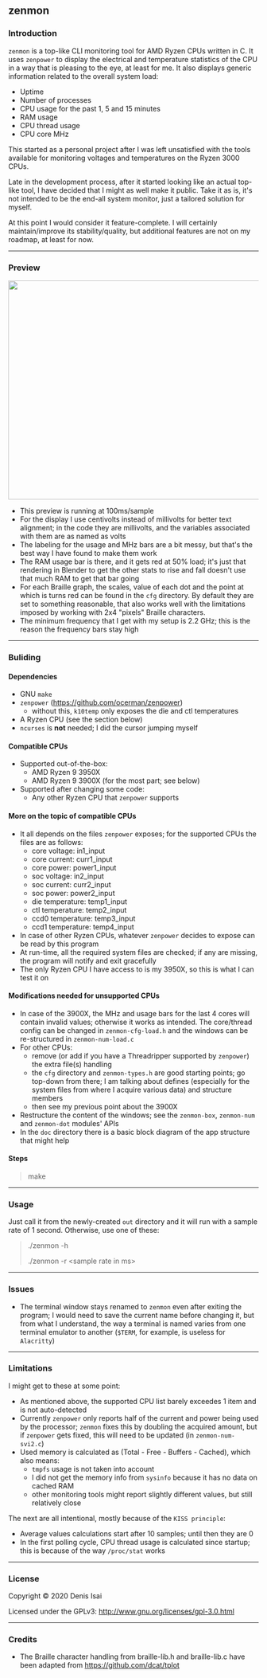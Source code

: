 ## zenmon

### Introduction
`zenmon` is a top-like CLI monitoring tool for AMD Ryzen CPUs written in C. It uses `zenpower` to display the electrical and temperature statistics of the CPU in a way that is pleasing to the eye, at least for me. It also displays generic information related to the overall system load:
* Uptime
* Number of processes
* CPU usage for the past 1, 5 and 15 minutes
* RAM usage
* CPU thread usage
* CPU core MHz

This started as a personal project after I was left unsatisfied with the tools available for monitoring voltages and temperatures on the Ryzen 3000 CPUs.

Late in the development process, after it started looking like an actual top-like tool, I have decided that I might as well make it public. Take it as is, it's not intended to be the end-all system monitor, just a tailored solution for myself.

At this point I would consider it feature-complete. I will certainly maintain/improve its stability/quality, but additional features are not on my roadmap, at least for now.

---
### Preview
<p align="center">
<img src=./res/zenmon.gif width="800" height="440">
</p>

* This preview is running at 100ms/sample
* For the display I use centivolts instead of millivolts for better text alignment; in the code they are millivolts, and the variables associated with them are as named as volts
* The labeling for the usage and MHz bars are a bit messy, but that's the best way I have found to make them work
* The RAM usage bar is there, and it gets red at 50% load; it's just that rendering in Blender to get the other stats to rise and fall doesn't use that much RAM to get that bar going
* For each Braille graph, the scales, value of each dot and the point at which is turns red can be found in the `cfg` directory. By default they are set to something reasonable, that also works well with the limitations imposed by working with 2x4 "pixels" Braille characters.
* The minimum frequency that I get with my setup is 2.2 GHz; this is the reason the frequency bars stay high

---
### Buliding
#### Dependencies
* GNU `make`
* `zenpower` (https://github.com/ocerman/zenpower)
    * without this, `k10temp` only exposes the die and ctl temperatures
* A Ryzen CPU (see the section below)
* `ncurses` is **not** needed; I did the cursor jumping myself

#### Compatible CPUs
* Supported out-of-the-box:
    * AMD Ryzen 9 3950X
    * AMD Ryzen 9 3900X (for the most part; see below)
* Supported after changing some code:
    * Any other Ryzen CPU that `zenpower` supports

#### More on the topic of compatible CPUs
* It all depends on the files `zenpower` exposes; for the supported CPUs the files are as follows:
    * core voltage: in1_input
    * core current: curr1_input
    * core power: power1_input
    * soc voltage: in2_input
    * soc current: curr2_input
    * soc power: power2_input
    * die temperature: temp1_input
    * ctl temperature: temp2_input
    * ccd0 temperature: temp3_input
    * ccd1 temperature: temp4_input
* In case of other Ryzen CPUs, whatever `zenpower` decides to expose can be read by this program
* At run-time, all the required system files are checked; if any are missing, the program will notify and exit gracefully
* The only Ryzen CPU I have access to is my 3950X, so this is what I can test it on

#### Modifications needed for unsupported CPUs
* In case of the 3900X, the MHz and usage bars for the last 4 cores will contain invalid values; otherwise it works as intended. The core/thread config can be changed in `zenmon-cfg-load.h` and the windows can be re-structured in `zenmon-num-load.c`
* For other CPUs:
    * remove (or add if you have a Threadripper supported by `zenpower`) the extra file(s) handling
    * the `cfg` directory and `zenmon-types.h` are good starting points; go top-down from there; I am talking about defines (especially for the system files from where I acquire various data) and structure members
    * then see my previous point about the 3900X
* Restructure the content of the windows; see the `zenmon-box`, `zenmon-num` and `zenmon-dot` modules' APIs
* In the `doc` directory there is a basic block diagram of the app structure that might help

#### Steps
> make

---
### Usage
Just call it from the newly-created `out` directory and it will run with a sample rate of 1 second. Otherwise, use one of these:
> ./zenmon -h
>
> ./zenmon -r \<sample rate in ms\>

---
### Issues
* The terminal window stays renamed to `zenmon` even after exiting the program; I would need to save the current name before changing it, but from what I understand, the way a terminal is named varies from one terminal emulator to another (`$TERM`, for example, is useless for `Alacritty`)

---
### Limitations
I might get to these at some point:
* As mentioned above, the supported CPU list barely exceedes 1 item and is not auto-detected
* Currently `zenpower` only reports half of the current and power being used by the processor; `zenmon` fixes this by doubling the acquired amount, but if `zenpower` gets fixed, this will need to be updated (in `zenmon-num-svi2.c`)
* Used memory is calculated as (Total - Free - Buffers - Cached), which also means:
    * `tmpfs` usage is not taken into account
    * I did not get the memory info from `sysinfo` because it has no data on cached RAM
    * other monitoring tools might report slightly different values, but still relatively close

The next are all intentional, mostly because of the `KISS principle`:
* Average values calculations start after 10 samples; until then they are 0
* In the first polling cycle, CPU thread usage is calculated since startup; this is because of the way `/proc/stat` works

---
### License
Copyright © 2020 Denis Isai

Licensed under the GPLv3: http://www.gnu.org/licenses/gpl-3.0.html

---
### Credits
* The Braille character handling from braille-lib.h and braille-lib.c have been adapted from https://github.com/dcat/tplot

